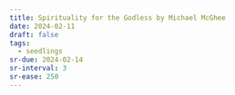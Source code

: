 ```yaml
---
title: Spirituality for the Godless by Michael McGhee
date: 2024-02-11
draft: false
tags:
  - seedlings
sr-due: 2024-02-14
sr-interval: 3
sr-ease: 250
---
```

